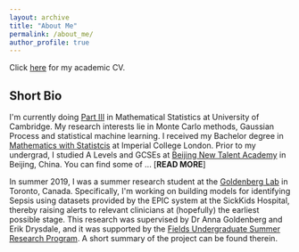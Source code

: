 ```yaml
---
layout: archive
title: "About Me"
permalink: /about_me/
author_profile: true
---
```

Click [here](http://XingLLiu.github.io/files/cv_academic.pdf) for my academic CV.

## Short Bio

I'm currently doing [Part III](https://www.maths.cam.ac.uk/postgrad/part-iii/current) in Mathematical Statistics at University of Cambridge. My research interests lie in Monte Carlo methods, Gaussian Process and statistical machine learning. I received my Bachelor degree in [Mathematics with Statistcis](https://www.imperial.ac.uk/study/ug/courses/mathematics-department/mathematics-with-statistics-bsc/) at Imperial College London. Prior to my undergrad, I studied A Levels and GCSEs at [Beijing New Talent Academy](http://www.bjnewtalent.com/jianqiao/) in Beijing, China. You can find some of ... [**READ MORE**]

In summer 2019, I was a summer research student at the [Goldenberg Lab](http://goldenberglab.ca/) in Toronto, Canada. Specifically, I'm working on building models for identifying Sepsis using datasets provided by the EPIC system at the SickKids Hospital, thereby raising alerts to relevant clinicians at (hopefully) the earliest possible stage. This research was supervised by Dr Anna Goldenberg and Erik Drysdale, and it was supported by the [Fields Undergraduate Summer Research Program](http://www.fields.utoronto.ca/activities/19-20/2019-fusrp). A short summary of the project can be found therein. 

